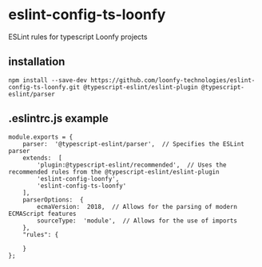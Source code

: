 # eslint-config-ts-loonfy
ESLint rules for typescript Loonfy projects 

## installation
`npm install --save-dev https://github.com/loonfy-technologies/eslint-config-ts-loonfy.git @typescript-eslint/eslint-plugin @typescript-eslint/parser`

## .eslintrc.js example

```
module.exports = {
	parser:  '@typescript-eslint/parser',  // Specifies the ESLint parser
	extends:  [
		'plugin:@typescript-eslint/recommended',  // Uses the recommended rules from the @typescript-eslint/eslint-plugin
		'eslint-config-loonfy',
		'eslint-config-ts-loonfy'
	],
	parserOptions:  {
		ecmaVersion:  2018,  // Allows for the parsing of modern ECMAScript features
		sourceType:  'module',  // Allows for the use of imports
	},
	"rules": {

	}
};
```

